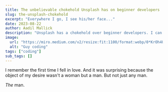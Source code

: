 ```yaml
---
title: The unbelievable chokehold Unsplash has on beginner developers
slug: the-unsplash-chokehold
excerpt: "Everywhere I go, I see his/her face..."
date: 2023-08-22
author: Aadil Mallick
description: "Unsplash has a chokehold over beginner developers. I can't go 3.15 seconds without seeing a John Doe image."
image:
  url: "https://miro.medium.com/v2/resize:fit:1100/format:webp/0*KrOh4U8fO0vbwEO4.png"
  alt: "Guy coding"
tags: ["coding"]
sub_tags: []
---
```


I remember the first time I fell in love. And it was surprising because the object of my desire wasn't a woman but a man. But not just any man. 

*The* man. 

